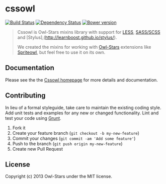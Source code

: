 # cssowl

[![Build Status](https://travis-ci.org/owl-stars/cssowl.png?branch=master)](https://travis-ci.org/owl-stars/cssowl)
[![Dependency Status](https://gemnasium.com/owl-stars/cssowl.png)](https://gemnasium.com/owl-stars/cssowl)
[![Bower version](https://badge.fury.io/bo/cssowl.png)](http://badge.fury.io/bo/cssowl)

> Cssowl is Owl-Stars mixins library with support for [LESS](http://lesscss.org), [SASS/SCSS](http://sass-lang.com) and [Stylus],(http://learnboost.github.io/stylus/).
>
> We created the mixins for working with [Owl-Stars](http://www.owl-stars.com) extensions like [Spriteowl](http://spriteowl.owl-stars.com), but feel free to use it on its own.

## Documentation

Please see the the [Cssowl homepage](http://cssowl.owl-stars.com) for more details and documentation.

## Contributing
In lieu of a formal styleguide, take care to maintain the existing coding style. Add unit tests and examples for any new or changed functionality. Lint and test your code using [Grunt](http://gruntjs.com/).

1. Fork it
2. Create your feature branch (`git checkout -b my-new-feature`)
3. Commit your changes (`git commit -am 'Add some feature'`)
4. Push to the branch (`git push origin my-new-feature`)
5. Create new Pull Request

## License
Copyright (c) 2013 Owl-Stars under the MIT license.

